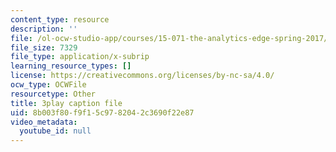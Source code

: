 ```yaml
---
content_type: resource
description: ''
file: /ol-ocw-studio-app/courses/15-071-the-analytics-edge-spring-2017/8b003f80f9f15c9782042c3690f22e87_9i1sOSIccgw.vtt
file_size: 7329
file_type: application/x-subrip
learning_resource_types: []
license: https://creativecommons.org/licenses/by-nc-sa/4.0/
ocw_type: OCWFile
resourcetype: Other
title: 3play caption file
uid: 8b003f80-f9f1-5c97-8204-2c3690f22e87
video_metadata:
  youtube_id: null
---
```

